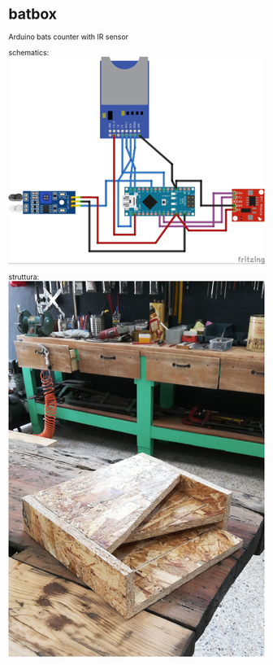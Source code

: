 # batbox
Arduino bats counter with IR sensor

schematics:
![](./batbox_bb.jpg)

struttura:
![](./IMG_20180721_140138.jpg)
